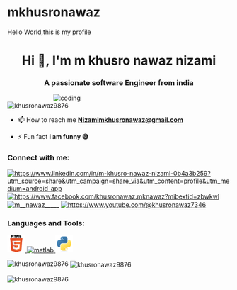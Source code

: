 # mkhusronawaz
Hello World,this is my profile
<h1 align="center">Hi 👋, I'm m khusro nawaz nizami</h1>
<h3 align="center">A passionate software Engineer from india</h3>

<img align="right" alt="coding" width="400" scr="https://user-images.githubusercontent.com/55389276/140866485-8fb1c876-9a8f-4d6a-98dc-08c4981eaf70.gif">


<p align="left"> <img src="https://komarev.com/ghpvc/?username=khusronawaz9876&label=Profile%20views&color=0e75b6&style=flat" alt="khusronawaz9876" /> </p>

- 📫 How to reach me **Nizamimkhusronawaz@gmail.com**

- ⚡ Fun fact **i am funny 😅**

<h3 align="left">Connect with me:</h3>
<p align="left">
<a href="https://linkedin.com/in/https://www.linkedin.com/in/m-khusro-nawaz-nizami-0b4a3b259?utm_source=share&utm_campaign=share_via&utm_content=profile&utm_medium=android_app" target="blank"><img align="center" src="https://raw.githubusercontent.com/rahuldkjain/github-profile-readme-generator/master/src/images/icons/Social/linked-in-alt.svg" alt="https://www.linkedin.com/in/m-khusro-nawaz-nizami-0b4a3b259?utm_source=share&utm_campaign=share_via&utm_content=profile&utm_medium=android_app" height="30" width="40" /></a>
<a href="https://fb.com/https://www.facebook.com/khusronawaz.mknawaz?mibextid=zbwkwl" target="blank"><img align="center" src="https://raw.githubusercontent.com/rahuldkjain/github-profile-readme-generator/master/src/images/icons/Social/facebook.svg" alt="https://www.facebook.com/khusronawaz.mknawaz?mibextid=zbwkwl" height="30" width="40" /></a>
<a href="https://instagram.com/m__nawaz_____" target="blank"><img align="center" src="https://raw.githubusercontent.com/rahuldkjain/github-profile-readme-generator/master/src/images/icons/Social/instagram.svg" alt="m__nawaz_____" height="30" width="40" /></a>
<a href="https://www.youtube.com/c/https://www.youtube.com/@khusronawaz7346" target="blank"><img align="center" src="https://raw.githubusercontent.com/rahuldkjain/github-profile-readme-generator/master/src/images/icons/Social/youtube.svg" alt="https://www.youtube.com/@khusronawaz7346" height="30" width="40" /></a>
</p>

<h3 align="left">Languages and Tools:</h3>
<p align="left"> <a href="https://www.w3.org/html/" target="_blank" rel="noreferrer"> <img src="https://raw.githubusercontent.com/devicons/devicon/master/icons/html5/html5-original-wordmark.svg" alt="html5" width="40" height="40"/> </a> <a href="https://www.mathworks.com/" target="_blank" rel="noreferrer"> <img src="https://upload.wikimedia.org/wikipedia/commons/2/21/Matlab_Logo.png" alt="matlab" width="40" height="40"/> </a> <a href="https://www.python.org" target="_blank" rel="noreferrer"> <img src="https://raw.githubusercontent.com/devicons/devicon/master/icons/python/python-original.svg" alt="python" width="40" height="40"/> </a> </p>

<p><img align="left" src="https://github-readme-stats.vercel.app/api/top-langs?username=khusronawaz9876&show_icons=true&locale=en&layout=compact" alt="khusronawaz9876" /></p>

<p>&nbsp;<img align="center" src="https://github-readme-stats.vercel.app/api?username=khusronawaz9876&show_icons=true&locale=en" alt="khusronawaz9876" /></p>

<p><img align="center" src="https://github-readme-streak-stats.herokuapp.com/?user=khusronawaz9876&" alt="khusronawaz9876" /></p>
